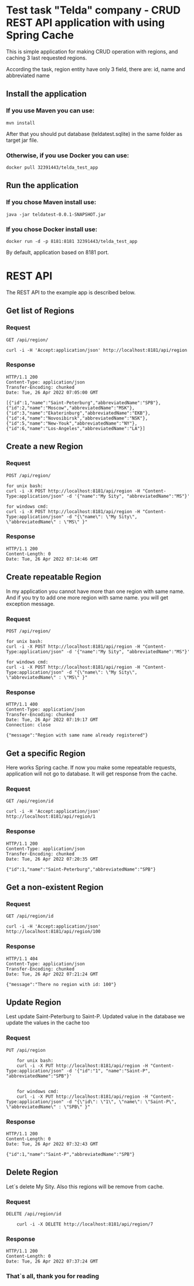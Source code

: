 # Test task "Telda" company - CRUD REST API application with using Spring Cache

This is simple application for making CRUD operation with regions, and caching 3 last requested regions. 

According the task, region entity have only 3 field, there are: id, name and abbreviated name

## Install the application
### If you use Maven you can use:
    
    mvn install 

After that you should put database (teldatest.sqlite) in the same folder as target jar file.

### Otherwise, if you use Docker you can use:

    docker pull 32391443/telda_test_app
    
    
## Run the application
### If you chose Maven install use: 
    java -jar teldatest-0.0.1-SNAPSHOT.jar
    
### If you chose Docker install use: 
    docker run -d -p 8181:8181 32391443/telda_test_app
    
By default, application based on 8181 port.

# REST API
The REST API to the example app is described below.


## Get list of Regions

### Request

`GET /api/region/`

    curl -i -H 'Accept:application/json' http://localhost:8181/api/region
    
### Response

    HTTP/1.1 200
    Content-Type: application/json
    Transfer-Encoding: chunked
    Date: Tue, 26 Apr 2022 07:05:00 GMT

    [{"id":1,"name":"Saint-Peterburg","abbreviatedName":"SPB"},
    {"id":2,"name":"Moscow","abbreviatedName":"MSK"},
    {"id":3,"name":"Ekaterinburg","abbreviatedName":"EKB"},
    {"id":4,"name":"Novosibirsk","abbreviatedName":"NSK"},
    {"id":5,"name":"New-Youk","abbreviatedName":"NY"},
    {"id":6,"name":"Los-Angeles","abbreviatedName":"LA"}]
    
    
## Create a new Region

### Request

`POST /api/region/`

    for unix bash:
    curl -i -X POST http://localhost:8181/api/region -H "Content-Type:application/json" -d '{"name":"My Sity", "abbreviatedName":"MS"}'
    
    for windows cmd:
    curl -i -X POST http://localhost:8181/api/region -H "Content-Type:application/json" -d "{\"name\": \"My Sity\",  \"abbreviatedName\" : \"MS\" }" 
### Response

    HTTP/1.1 200
    Content-Length: 0
    Date: Tue, 26 Apr 2022 07:14:46 GMT
    
    
## Create repeatable Region

In my application you cannot have more than one region with same name. And if you try to add one more region with same name. you will get exception message.

### Request

`POST /api/region/`

    for unix bash:
    curl -i -X POST http://localhost:8181/api/region -H "Content-Type:application/json" -d '{"name":"My Sity", "abbreviatedName":"MS"}'
    
    for windows cmd:
    curl -i -X POST http://localhost:8181/api/region -H "Content-Type:application/json" -d "{\"name\": \"My Sity\",  \"abbreviatedName\" : \"MS\" }" 

### Response

    HTTP/1.1 400
    Content-Type: application/json
    Transfer-Encoding: chunked
    Date: Tue, 26 Apr 2022 07:19:17 GMT
    Connection: close

    {"message":"Region with same name already registered"}

## Get a specific Region

Here works Spring cache. If now you  make some repeatable requests, application will not go to database. It will get response from the cache.

### Request

`GET /api/region/id`

    curl -i -H 'Accept:application/json' http://localhost:8181/api/region/1

### Response

    HTTP/1.1 200
    Content-Type: application/json
    Transfer-Encoding: chunked
    Date: Tue, 26 Apr 2022 07:20:35 GMT

    {"id":1,"name":"Saint-Peterburg","abbreviatedName":"SPB"}
    
    
## Get a non-existent Region

### Request

`GET /api/region/id`

    curl -i -H 'Accept:application/json' http://localhost:8181/api/region/100

### Response

    HTTP/1.1 404
    Content-Type: application/json
    Transfer-Encoding: chunked
    Date: Tue, 26 Apr 2022 07:21:24 GMT

    {"message":"There no region with id: 100"}
    
## Update Region

Lest update Saint-Peterburg to Saint-P.
Updated value in the database we update the values in the cache too

### Request

`PUT /api/region`

        for unix bash:
        curl -i -X PUT http://localhost:8181/api/region -H "Content-Type:application/json" -d '{"id":"1", "name":"Saint-P", "abbreviatedName":"SPB"}'
       
        
        for windows cmd:
        curl -i -X PUT http://localhost:8181/api/region -H "Content-Type:application/json" -d "{\"id\": \"1\", \"name\": \"Saint-P\",  \"abbreviatedName\" : \"SPB\" }" 

### Response

    HTTP/1.1 200
    Content-Length: 0
    Date: Tue, 26 Apr 2022 07:32:43 GMT
    
    {"id":1,"name":"Saint-P","abbreviatedName":"SPB"}
    
    
## Delete Region

Let`s delete My Sity.
Also this regions will be remove from cache.

### Request

`DELETE /api/region/id`

        curl -i -X DELETE http://localhost:8181/api/region/7
       

### Response

    HTTP/1.1 200
    Content-Length: 0
    Date: Tue, 26 Apr 2022 07:37:24 GMT
    
    
### That`s all, thank you for reading